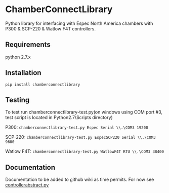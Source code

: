 # ChamberConnectLibrary
Python library for interfacing with Espec North America chambers with P300 &amp; SCP-220 &amp; Watlow F4T controllers.

## Requirements
python 2.7.x

## Installation
```pip install chamberconnectlibrary```

## Testing

To test run chamberconnectlibrary-test.py(on windows using COM port #3, test script is located in Python2.7\Scripts directory)

P300: ```chamberconnectlibrary-test.py Espec Serial \\.\COM3 19200```

SCP-220: ```chamberconnectlibrary-test.py EspecSCP220 Serial \\.\COM3 9600```

Watlow F4T: ```chamberconnectlibrary-test.py WatlowF4T RTU \\.\COM3 38400```

## Documentation
Documentation to be added to github wiki as time permits.
For now see [controllerabstract.py](https://github.com/EspecNorthAmerica/ChamberConnectLibrary/blob/master/ChamberConnectLibrary/controllerAbstract.py)